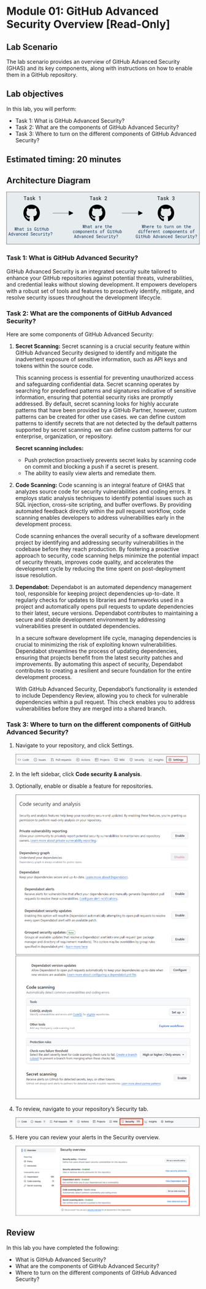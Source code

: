 # Module 01: GitHub Advanced Security Overview [Read-Only]

## Lab Scenario

The lab scenario provides an overview of GitHub Advanced Security (GHAS) and its key components, along with instructions on how to enable them in a GitHub repository.

## Lab objectives
In this lab, you will perform:

- Task 1: What is GitHub Advanced Security? 
- Task 2: What are the components of GitHub Advanced Security?  
- Task 3: Where to turn on the different components of GitHub Advanced Security?  

## Estimated timing: 20 minutes

## Architecture Diagram

   ![Picture1](./images/ar01.png)

### Task 1: What is GitHub Advanced Security?

GitHub Advanced Security is an integrated security suite tailored to enhance your GitHub repositories against potential threats, vulnerabilities, and credential leaks without slowing development. It empowers developers with a robust set of tools and features to proactively identify, mitigate, and resolve security issues throughout the development lifecycle. 

### Task 2: What are the components of GitHub Advanced Security?  
Here are some components of GitHub Advanced Security:

1. **Secret Scanning:** Secret scanning is a crucial security feature within GitHub Advanced Security designed to identify and mitigate the inadvertent exposure of sensitive information, such as API keys and tokens within the source code.

    This scanning process is essential for preventing unauthorized access and safeguarding confidential data. Secret scanning operates by searching for predefined patterns and signatures indicative of sensitive information, ensuring that potential security risks are promptly addressed. By default, secret scanning looks for highly accurate patterns that have been provided by a GitHub Partner, however, custom patterns can be created for other use cases. we can define custom patterns to identify secrets that are not detected by the default patterns supported by secret scanning. we can define custom patterns for our enterprise, organization, or repository.

   **Secret scanning includes:**
    - Push protection proactively prevents secret leaks by scanning code on commit and blocking a push if a secret is present.
    - The ability to easily view alerts and remediate them.

1. **Code Scanning:** Code scanning is an integral feature of GHAS that analyzes source code for security vulnerabilities and coding errors. It employs static analysis techniques to identify potential issues such as SQL injection, cross-site scripting, and buffer overflows. By providing automated feedback directly within the pull request workflow, code scanning enables developers to address vulnerabilities early in the development process.

    Code scanning enhances the overall security of a software development project by identifying and addressing security vulnerabilities in the codebase before they reach production. By fostering a proactive approach to security, code scanning helps minimize the potential impact of security threats, improves code quality, and accelerates the development cycle by reducing the time spent on post-deployment issue resolution.

1. **Dependabot:** Dependabot is an automated dependency management tool, responsible for keeping project dependencies up-to-date. It regularly checks for updates to libraries and frameworks used in a project and automatically opens pull requests to update dependencies to their latest, secure versions. Dependabot contributes to maintaining a secure and stable development environment by addressing vulnerabilities present in outdated dependencies.

    In a secure software development life cycle, managing dependencies is crucial to minimizing the risk of exploiting known vulnerabilities. Dependabot streamlines the process of updating dependencies, ensuring that projects benefit from the latest security patches and improvements. By automating this aspect of security, Dependabot contributes to creating a resilient and secure foundation for the entire development process.

    With GitHub Advanced Security, Dependabot’s functionality is extended to include Dependency Review, allowing you to check for vulnerable dependencies within a pull request. This check enables you to address vulnerabilities before they are merged into a shared branch.

### Task 3: Where to turn on the different components of GitHub Advanced Security?  

1. Navigate to your repository, and click  Settings.

   ![Picture1](./images/ghasr1.png)

1. In the left sidebar, click **Code security & analysis**.

1. Optionally, enable or disable a feature for repositories.

   ![Picture1](./images/ghasr2.png)
   ![Picture1](./images/ghasr3.png)

1. To review, navigate to your repository’s Security tab.

   ![Picture1](./images/security-tab.png)

1. Here you can review your alerts in the Security overview.

   ![Picture1](./images/security-overview-page.png)
   

## Review
 
In this lab you have completed the following:
+ What is GitHub Advanced Security?
+ What are the components of GitHub Advanced Security?
+ Where to turn on the different components of GitHub Advanced Security? 
